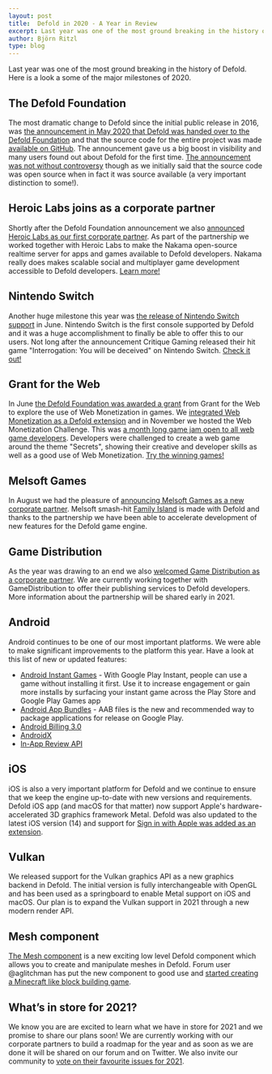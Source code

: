 ```yaml
---
layout: post
title:  Defold in 2020 - A Year in Review
excerpt: Last year was one of the most ground breaking in the history of Defold. Here is a look a some of the major milestones of 2020.
author: Björn Ritzl
type: blog
---
```


Last year was one of the most ground breaking in the history of Defold. Here is a look a some of the major milestones of 2020.

## The Defold Foundation

The most dramatic change to Defold since the initial public release in 2016, was [the announcement in May 2020 that Defold was handed over to the Defold Foundation](https://forum.defold.com/t/we-are-finally-sharing-the-defold-source-code/65177) and that the source code for the entire project was made [available on GitHub](https://github.com/defold/defold). The announcement gave us a big boost in visibility and many users found out about Defold for the first time. [The announcement was not without controversy](https://defold.com/2020/05/20/Some-thoughts-on-the-open-source-discussion/) though as we initially said that the source code was open source when in fact it was source available (a very important distinction to some!).


## Heroic Labs joins as a corporate partner

Shortly after the Defold Foundation announcement we also [announced Heroic Labs as our first corporate partner](https://defold.com/2020/05/26/Heroic-Labs-joins-as-a-corporate-partner/). As part of the partnership we worked together with Heroic Labs to make the Nakama open-source realtime server for apps and games available to Defold developers. Nakama really does makes scalable social and multiplayer game development accessible to Defold developers. [Learn more!](https://github.com/heroiclabs/nakama-defold)


## Nintendo Switch

Another huge milestone this year was [the release of Nintendo Switch support](https://defold.com/2020/06/24/Defold-adds-support-for-Nintendo-Switch/) in June. Nintendo Switch is the first console supported by Defold and it was a huge accomplishment to finally be able to offer this to our users. Not long after the announcement Critique Gaming released their hit game "Interrogation: You will be deceived" on Nintendo Switch. [Check it out!](https://www.nintendo.co.uk/Games/Nintendo-Switch-download-software/Interrogation-You-will-be-deceived-1810591.html)


## Grant for the Web

In June [the Defold Foundation was awarded a grant](https://defold.com/2020/06/09/Defold-is-awarded-a-grant-from-Grant-for-the-Web/) from Grant for the Web to explore the use of Web Monetization in games. We [integrated Web Monetization as a Defold extension](https://defold.com/extension-webmonetization/) and in November we hosted the Web Monetization Challenge. This was [a month long game jam open to all web game developers](https://itch.io/jam/the-web-monetization-challenge-2020). Developers were challenged to create a web game around the theme "Secrets", showing their creative and developer skills as well as a good use of Web Monetization. [Try the winning games!](https://itch.io/jam/the-web-monetization-challenge-2020/topic/1111550/the-winners-of-the-web-monetization-challenge-2020)


## Melsoft Games

In August we had the pleasure of [announcing Melsoft Games as a new corporate partner](https://defold.com/2020/08/11/Melsoft-Games-partners-with-the-Defold-Foundation/). Melsoft smash-hit [Family Island](https://play.google.com/store/apps/details?id=com.MelsoftGames.FamilyIslandFarm&hl=en&gl=US) is made with Defold and thanks to the partnership we have been able to accelerate development of new features for the Defold game engine.


## Game Distribution

As the year was drawing to an end we also [welcomed Game Distribution as a corporate partner](https://defold.com/2020/12/15/GameDistribution-joins-the-defold-foundation/). We are currently working together with GameDistribution to offer their publishing services to Defold developers. More information about the partnership will be shared early in 2021.


## Android

Android continues to be one of our most important platforms. We were able to make significant improvements to the platform this year. Have a look at this list of new or updated features:

* [Android Instant Games](https://forum.defold.com/t/google-play-instant-support/66606) - With Google Play Instant, people can use a game without installing it first. Use it to increase engagement or gain more installs by surfacing your instant game across the Play Store and Google Play Games app
* [Android App Bundles](https://defold.com/manuals/android/#creating-an-android-application-bundle) - AAB files is the new and recommended way to package applications for release on Google Play.
* [Android Billing 3.0](https://forum.defold.com/t/help-us-test-android-billing-3-0-support/65909)
* [AndroidX](https://forum.defold.com/t/migrating-to-androidx/66726)
* [In-App Review API](https://defold.com/extension-review/)


## iOS

iOS is also a very important platform for Defold and we continue to ensure that we keep the engine up-to-date with new versions and requirements. Defold iOS app (and macOS for that matter) now support Apple's hardware-accelerated 3D graphics framework Metal. Defold was also updated to the latest iOS version (14) and support for [Sign in with Apple was added as an extension](https://forum.defold.com/t/sign-in-with-apple-extension/66140).


## Vulkan

We released support for the Vulkan graphics API as a new graphics backend in Defold. The initial version is fully interchangeable with OpenGL and has been used as a springboard to enable Metal support on iOS and macOS. Our plan is to expand the Vulkan support in 2021 through a new modern render API.


## Mesh component

[The Mesh component](https://defold.com/manuals/mesh/) is a new exciting low level Defold component which allows you to create and manipulate meshes in Defold. Forum user @aglitchman has put the new component to good use and [started creating a Minecraft like block building game](https://twitter.com/aglitchman/status/1285591617890447361).


## What’s in store for 2021?

We know you are are excited to learn what we have in store for 2021 and we promise to share our plans soon! We are currently working with our corporate partners to build a roadmap for the year and as soon as we are done it will be shared on our forum and on Twitter. We also invite our community to [vote on their favourite issues for 2021](https://forum.defold.com/t/vote-on-your-favourite-issues-for-2021/66978).
